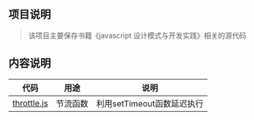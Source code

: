 ## 项目说明  
>  该项目主要保存书籍《javascript 设计模式与开发实践》相关的源代码

## 内容说明  
代码|用途|说明
-|-|-
 [throttle.js](throttle.js)| 节流函数|利用setTimeout函数延迟执行